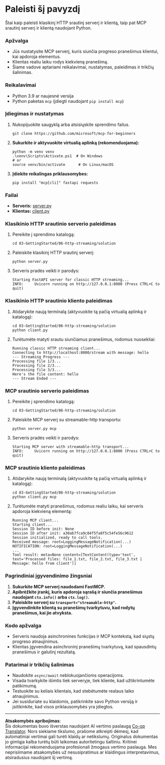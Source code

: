 <!--
CO_OP_TRANSLATOR_METADATA:
{
  "original_hash": "67ecbca6a060477ded3e13ddbeba64f7",
  "translation_date": "2025-08-26T20:42:12+00:00",
  "source_file": "03-GettingStarted/06-http-streaming/solution/python/README.md",
  "language_code": "lt"
}
-->
# Paleisti šį pavyzdį

Štai kaip paleisti klasikinį HTTP srautinį serverį ir klientą, taip pat MCP srautinį serverį ir klientą naudojant Python.

### Apžvalga

- Jūs nustatysite MCP serverį, kuris siunčia progreso pranešimus klientui, kai apdoroja elementus.
- Klientas realiu laiku rodys kiekvieną pranešimą.
- Šiame vadove aptariami reikalavimai, nustatymas, paleidimas ir trikčių šalinimas.

### Reikalavimai

- Python 3.9 ar naujesnė versija
- Python paketas `mcp` (įdiegti naudojant `pip install mcp`)

### Įdiegimas ir nustatymas

1. Nukopijuokite saugyklą arba atsisiųskite sprendimo failus.

   ```pwsh
   git clone https://github.com/microsoft/mcp-for-beginners
   ```

1. **Sukurkite ir aktyvuokite virtualią aplinką (rekomenduojama):**

   ```pwsh
   python -m venv venv
   .\venv\Scripts\Activate.ps1  # On Windows
   # or
   source venv/bin/activate      # On Linux/macOS
   ```

1. **Įdiekite reikalingas priklausomybes:**

   ```pwsh
   pip install "mcp[cli]" fastapi requests
   ```

### Failai

- **Serveris:** [server.py](../../../../../../03-GettingStarted/06-http-streaming/solution/python/server.py)
- **Klientas:** [client.py](../../../../../../03-GettingStarted/06-http-streaming/solution/python/client.py)

### Klasikinio HTTP srautinio serverio paleidimas

1. Pereikite į sprendimo katalogą:

   ```pwsh
   cd 03-GettingStarted/06-http-streaming/solution
   ```

2. Paleiskite klasikinį HTTP srautinį serverį:

   ```pwsh
   python server.py
   ```

3. Serveris pradės veikti ir parodys:

   ```
   Starting FastAPI server for classic HTTP streaming...
   INFO:     Uvicorn running on http://127.0.0.1:8000 (Press CTRL+C to quit)
   ```

### Klasikinio HTTP srautinio kliento paleidimas

1. Atidarykite naują terminalą (aktyvuokite tą pačią virtualią aplinką ir katalogą):

   ```pwsh
   cd 03-GettingStarted/06-http-streaming/solution
   python client.py
   ```

2. Turėtumėte matyti srautu siunčiamus pranešimus, rodomus nuosekliai:

   ```text
   Running classic HTTP streaming client...
   Connecting to http://localhost:8000/stream with message: hello
   --- Streaming Progress ---
   Processing file 1/3...
   Processing file 2/3...
   Processing file 3/3...
   Here's the file content: hello
   --- Stream Ended ---
   ```

### MCP srautinio serverio paleidimas

1. Pereikite į sprendimo katalogą:
   ```pwsh
   cd 03-GettingStarted/06-http-streaming/solution
   ```
2. Paleiskite MCP serverį su streamable-http transportu:
   ```pwsh
   python server.py mcp
   ```
3. Serveris pradės veikti ir parodys:
   ```
   Starting MCP server with streamable-http transport...
   INFO:     Uvicorn running on http://127.0.0.1:8000 (Press CTRL+C to quit)
   ```

### MCP srautinio kliento paleidimas

1. Atidarykite naują terminalą (aktyvuokite tą pačią virtualią aplinką ir katalogą):
   ```pwsh
   cd 03-GettingStarted/06-http-streaming/solution
   python client.py mcp
   ```
2. Turėtumėte matyti pranešimus, rodomus realiu laiku, kai serveris apdoroja kiekvieną elementą:
   ```
   Running MCP client...
   Starting client...
   Session ID before init: None
   Session ID after init: a30ab7fca9c84f5fa8f5c54fe56c9612
   Session initialized, ready to call tools.
   Received message: root=LoggingMessageNotification(...)
   NOTIFICATION: root=LoggingMessageNotification(...)
   ...
   Tool result: meta=None content=[TextContent(type='text', text='Processed files: file_1.txt, file_2.txt, file_3.txt | Message: hello from client')]
   ```

### Pagrindiniai įgyvendinimo žingsniai

1. **Sukurkite MCP serverį naudodami FastMCP.**
2. **Apibrėžkite įrankį, kuris apdoroja sąrašą ir siunčia pranešimus naudojant `ctx.info()` arba `ctx.log()`.**
3. **Paleiskite serverį su `transport="streamable-http"`.**
4. **Įgyvendinkite klientą su pranešimų tvarkytuvu, kad rodytų pranešimus, kai jie atvyksta.**

### Kodo apžvalga
- Serveris naudoja asinchronines funkcijas ir MCP kontekstą, kad siųstų progreso atnaujinimus.
- Klientas įgyvendina asinchroninį pranešimų tvarkytuvą, kad spausdintų pranešimus ir galutinį rezultatą.

### Patarimai ir trikčių šalinimas

- Naudokite `async/await` neblokuojančioms operacijoms.
- Visada tvarkykite išimtis tiek serveryje, tiek kliente, kad užtikrintumėte patikimumą.
- Testuokite su keliais klientais, kad stebėtumėte realaus laiko atnaujinimus.
- Jei susiduriate su klaidomis, patikrinkite savo Python versiją ir įsitikinkite, kad visos priklausomybės yra įdiegtos.

---

**Atsakomybės apribojimas**:  
Šis dokumentas buvo išverstas naudojant AI vertimo paslaugą [Co-op Translator](https://github.com/Azure/co-op-translator). Nors siekiame tikslumo, prašome atkreipti dėmesį, kad automatiniai vertimai gali turėti klaidų ar netikslumų. Originalus dokumentas jo gimtąja kalba turėtų būti laikomas autoritetingu šaltiniu. Kritinei informacijai rekomenduojama profesionali žmogaus vertimo paslauga. Mes neprisiimame atsakomybės už nesusipratimus ar klaidingus interpretavimus, atsiradusius naudojant šį vertimą.